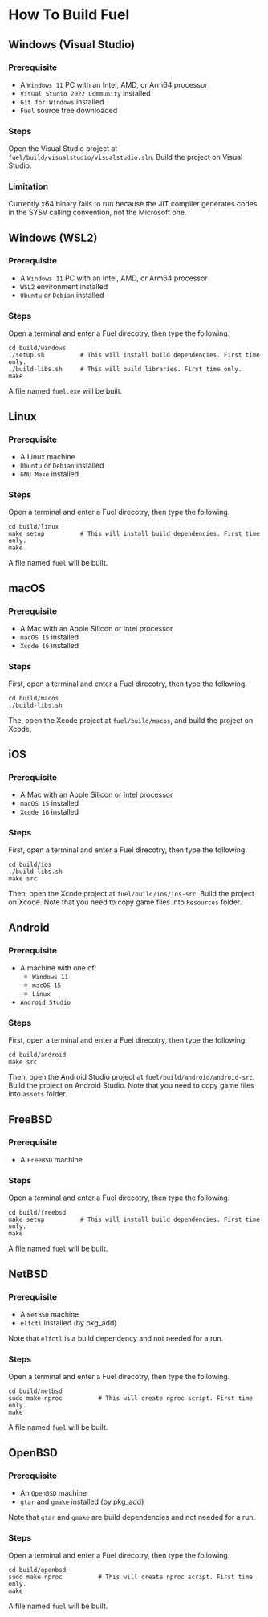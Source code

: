 How To Build Fuel
==================

## Windows (Visual Studio)

### Prerequisite

* A `Windows 11` PC with an Intel, AMD, or Arm64 processor
* `Visual Studio 2022 Community` installed
* `Git for Windows` installed
* `Fuel` source tree downloaded

### Steps

Open the Visual Studio project at `fuel/build/visualstudio/visualstudio.sln`.
Build the project on Visual Studio.

### Limitation

Currently x64 binary fails to run because the JIT compiler generates
codes in the SYSV calling convention, not the Microsoft one.

## Windows (WSL2)

### Prerequisite

* A `Windows 11` PC with an Intel, AMD, or Arm64 processor
* `WSL2` environment installed
* `Ubuntu` or `Debian` installed

### Steps

Open a terminal and enter a Fuel direcotry, then type the following.

```
cd build/windows
./setup.sh          # This will install build dependencies. First time only.
./build-libs.sh     # This will build libraries. First time only.
make
```

A file named `fuel.exe` will be built.

## Linux

### Prerequisite

* A Linux machine
* `Ubuntu` or `Debian` installed
* `GNU Make` installed

### Steps

Open a terminal and enter a Fuel direcotry, then type the following.

```
cd build/linux
make setup          # This will install build dependencies. First time only.
make
```

A file named `fuel` will be built.

## macOS

### Prerequisite

* A Mac with an Apple Silicon or Intel processor
* `macOS 15` installed
* `Xcode 16` installed

### Steps

First, open a terminal and enter a Fuel direcotry, then type the following.

```
cd build/macos
./build-libs.sh
```

The, open the Xcode project at `fuel/build/macos`, and build the project on Xcode.

## iOS

### Prerequisite

* A Mac with an Apple Silicon or Intel processor
* `macOS 15` installed
* `Xcode 16` installed

### Steps

First, open a terminal and enter a Fuel direcotry, then type the following.

```
cd build/ios
./build-libs.sh
make src
```

Then, open the Xcode project at `fuel/build/ios/ios-src`.
Build the project on Xcode.
Note that you need to copy game files into `Resources` folder.

## Android

### Prerequisite

* A machine with one of:
    * `Windows 11`
    * `macOS 15`
    * `Linux`
* `Android Studio`

### Steps

First, open a terminal and enter a Fuel direcotry, then type the following.

```
cd build/android
make src
```

Then, open the Android Studio project at `fuel/build/android/android-src`.
Build the project on Android Studio.
Note that you need to copy game files into `assets` folder.

## FreeBSD

### Prerequisite

* A `FreeBSD` machine

### Steps

Open a terminal and enter a Fuel direcotry, then type the following.

```
cd build/freebsd
make setup          # This will install build dependencies. First time only.
make
```

A file named `fuel` will be built.

## NetBSD

### Prerequisite

* A `NetBSD` machine
* `elfctl` installed (by pkg_add)

Note that `elfctl` is a build dependency and not needed for a run.

### Steps

Open a terminal and enter a Fuel direcotry, then type the following.

```
cd build/netbsd
sudo make nproc          # This will create nproc script. First time only.
make
```

A file named `fuel` will be built.

## OpenBSD

### Prerequisite

* An `OpenBSD` machine
* `gtar` and `gmake` installed (by pkg_add)

Note that `gtar` and `gmake` are build dependencies and not needed for a run.

### Steps

Open a terminal and enter a Fuel direcotry, then type the following.

```
cd build/openbsd
sudo make nproc          # This will create nproc script. First time only.
make
```

A file named `fuel` will be built.
